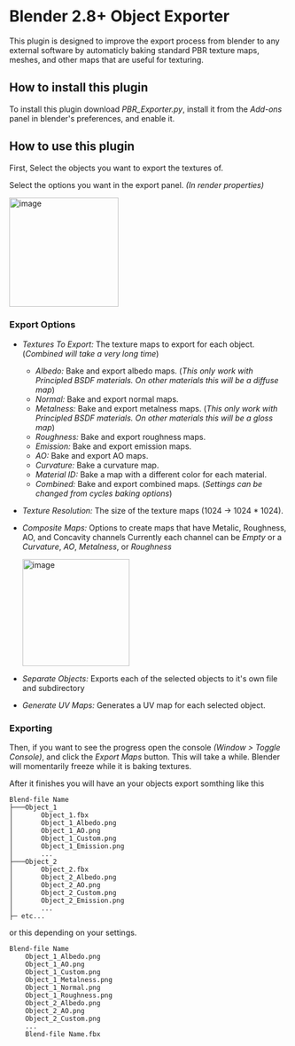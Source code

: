 # Blender 2.8+ Object Exporter
This plugin is designed to improve the export process from blender to any external software by automaticly baking standard PBR texture maps, meshes, and other maps that are useful for texturing.

## How to install this plugin
To install this plugin download *PBR_Exporter.py*, install it from the *Add-ons* panel in blender's preferences, and enable it.

## How to use this plugin
First, Select the objects you want to export the textures of.

Select the options you want in the export panel. *(In render properties)*


<img width="197" alt="image" src="https://user-images.githubusercontent.com/45411688/175611326-212c3c53-a92c-491d-ad30-9b3ee6bb8d4a.png">

### Export Options
- *Textures To Export:* The texture maps to export for each object. (*Combined will take a very long time*)
	- *Albedo:* Bake and export albedo maps. (*This only work with Principled BSDF materials. On other materials this will be a diffuse map*) 
	- *Normal:* Bake and export normal maps.
	- *Metalness:* Bake and export metalness maps. (*This only work with Principled BSDF materials. On other materials this will be a gloss map*) 
	- *Roughness:* Bake and export roughness maps.
	- *Emission:* Bake and export emission maps.
	- *AO:* Bake and export AO maps.
	- *Curvature:* Bake a curvature map.
	- *Material ID:* Bake a map with a different color for each material.
	- *Combined:* Bake and export combined maps. (*Settings can be changed from cycles baking options*)
- *Texture Resolution:* The size of the texture maps (1024 -> 1024 * 1024).
- *Composite Maps:* Options to create maps that have Metalic, Roughness, AO, and Concavity channels  Currently each channel can be *Empty* or a *Curvature*, *AO*, *Metalness*, or *Roughness*


	<img width="193" alt="image" src="https://user-images.githubusercontent.com/45411688/175611965-2db996d7-9501-4ff7-854d-9be3ce659a4c.png">
- *Separate Objects:* Exports each of the selected objects to it's own file and subdirectory
- *Generate UV Maps:* Generates a UV map for each selected object.


### Exporting
Then, if you want to see the progress open the console *(Window > Toggle Console)*, and click the *Export Maps* button. This will take a while. Blender will momentarily freeze while it is baking textures.

After it finishes you will have an your objects export somthing like this
```
Blend-file Name
├───Object_1
│       Object_1.fbx
│       Object_1_Albedo.png
│       Object_1_AO.png
│       Object_1_Custom.png
│       Object_1_Emission.png
│		...
├───Object_2
│       Object_2.fbx
│       Object_2_Albedo.png
│       Object_2_AO.png
│       Object_2_Custom.png
│       Object_2_Emission.png
│	    ...
├─ etc...
```
or this depending on your settings.
```
Blend-file Name
	Object_1_Albedo.png
	Object_1_AO.png
	Object_1_Custom.png
	Object_1_Metalness.png
	Object_1_Normal.png
	Object_1_Roughness.png
	Object_2_Albedo.png
	Object_2_AO.png
	Object_2_Custom.png
	...
	Blend-file Name.fbx
```

